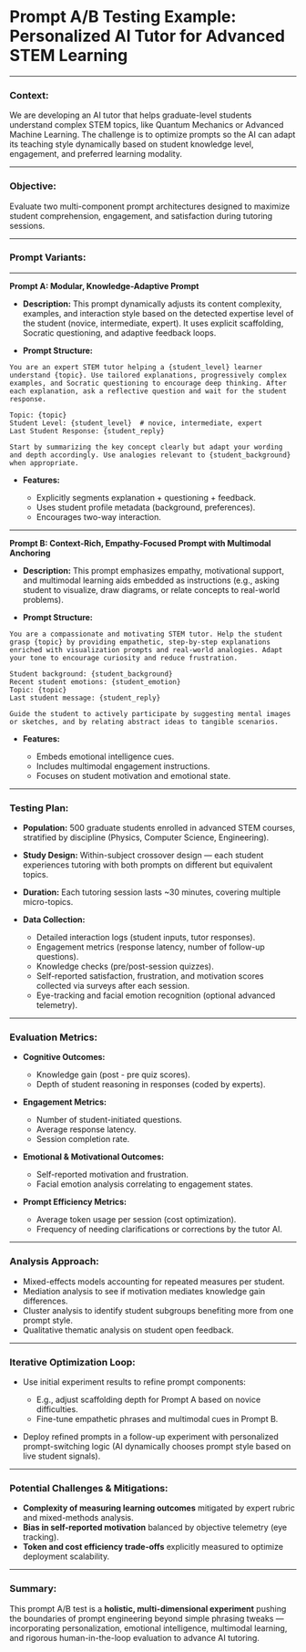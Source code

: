 # Prompt A/B Testing Example: Personalized AI Tutor for Advanced STEM Learning

---

### Context:

We are developing an AI tutor that helps graduate-level students understand complex STEM topics, like Quantum Mechanics or Advanced Machine Learning. The challenge is to optimize prompts so the AI can adapt its teaching style dynamically based on student knowledge level, engagement, and preferred learning modality.

---

### Objective:

Evaluate two multi-component prompt architectures designed to maximize student comprehension, engagement, and satisfaction during tutoring sessions.

---

### Prompt Variants:

---

**Prompt A: Modular, Knowledge-Adaptive Prompt**

* **Description:**
  This prompt dynamically adjusts its content complexity, examples, and interaction style based on the detected expertise level of the student (novice, intermediate, expert). It uses explicit scaffolding, Socratic questioning, and adaptive feedback loops.

* **Prompt Structure:**

```
You are an expert STEM tutor helping a {student_level} learner understand {topic}. Use tailored explanations, progressively complex examples, and Socratic questioning to encourage deep thinking. After each explanation, ask a reflective question and wait for the student response.

Topic: {topic}
Student Level: {student_level}  # novice, intermediate, expert
Last Student Response: {student_reply}

Start by summarizing the key concept clearly but adapt your wording and depth accordingly. Use analogies relevant to {student_background} when appropriate.
```

* **Features:**

  * Explicitly segments explanation + questioning + feedback.
  * Uses student profile metadata (background, preferences).
  * Encourages two-way interaction.

---

**Prompt B: Context-Rich, Empathy-Focused Prompt with Multimodal Anchoring**

* **Description:**
  This prompt emphasizes empathy, motivational support, and multimodal learning aids embedded as instructions (e.g., asking student to visualize, draw diagrams, or relate concepts to real-world problems).

* **Prompt Structure:**

```
You are a compassionate and motivating STEM tutor. Help the student grasp {topic} by providing empathetic, step-by-step explanations enriched with visualization prompts and real-world analogies. Adapt your tone to encourage curiosity and reduce frustration.

Student background: {student_background}
Recent student emotions: {student_emotion}
Topic: {topic}
Last student message: {student_reply}

Guide the student to actively participate by suggesting mental images or sketches, and by relating abstract ideas to tangible scenarios.
```

* **Features:**

  * Embeds emotional intelligence cues.
  * Includes multimodal engagement instructions.
  * Focuses on student motivation and emotional state.

---

### Testing Plan:

* **Population:** 500 graduate students enrolled in advanced STEM courses, stratified by discipline (Physics, Computer Science, Engineering).
* **Study Design:** Within-subject crossover design — each student experiences tutoring with both prompts on different but equivalent topics.
* **Duration:** Each tutoring session lasts \~30 minutes, covering multiple micro-topics.
* **Data Collection:**

  * Detailed interaction logs (student inputs, tutor responses).
  * Engagement metrics (response latency, number of follow-up questions).
  * Knowledge checks (pre/post-session quizzes).
  * Self-reported satisfaction, frustration, and motivation scores collected via surveys after each session.
  * Eye-tracking and facial emotion recognition (optional advanced telemetry).

---

### Evaluation Metrics:

* **Cognitive Outcomes:**

  * Knowledge gain (post - pre quiz scores).
  * Depth of student reasoning in responses (coded by experts).

* **Engagement Metrics:**

  * Number of student-initiated questions.
  * Average response latency.
  * Session completion rate.

* **Emotional & Motivational Outcomes:**

  * Self-reported motivation and frustration.
  * Facial emotion analysis correlating to engagement states.

* **Prompt Efficiency Metrics:**

  * Average token usage per session (cost optimization).
  * Frequency of needing clarifications or corrections by the tutor AI.

---

### Analysis Approach:

* Mixed-effects models accounting for repeated measures per student.
* Mediation analysis to see if motivation mediates knowledge gain differences.
* Cluster analysis to identify student subgroups benefiting more from one prompt style.
* Qualitative thematic analysis on student open feedback.

---

### Iterative Optimization Loop:

* Use initial experiment results to refine prompt components:

  * E.g., adjust scaffolding depth for Prompt A based on novice difficulties.
  * Fine-tune empathetic phrases and multimodal cues in Prompt B.

* Deploy refined prompts in a follow-up experiment with personalized prompt-switching logic (AI dynamically chooses prompt style based on live student signals).

---

### Potential Challenges & Mitigations:

* **Complexity of measuring learning outcomes** mitigated by expert rubric and mixed-methods analysis.
* **Bias in self-reported motivation** balanced by objective telemetry (eye tracking).
* **Token and cost efficiency trade-offs** explicitly measured to optimize deployment scalability.

---

### Summary:

This prompt A/B test is a **holistic, multi-dimensional experiment** pushing the boundaries of prompt engineering beyond simple phrasing tweaks — incorporating personalization, emotional intelligence, multimodal learning, and rigorous human-in-the-loop evaluation to advance AI tutoring.
